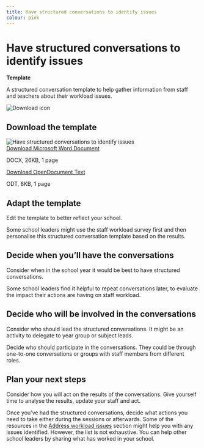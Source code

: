 ```yaml
---
title: Have structured conversations to identify issues
colour: pink
---
```


# Have structured conversations to identify issues

<strong class="govuk-tag">Template</strong>

A structured conversation template to help gather information from staff and
teachers about their workload issues.

<div class="govuk-grid-row dfe-width-container govuk-!-padding-bottom-6">
  <div class="govuk-grid-column-full">
    <div class="info-box">
      <div class="info-box__corner">
        <img src="/assets/images/download-icon.svg" alt="Download icon">
      </div>
      <h2 class="govuk-heading-m">
        Download the template
      </h2>
      <div class="govuk-grid-row info-box__download-content">
        <div class="govuk-grid-column-one-half">
          <img src="/assets/images/identify--have-structured-conversations-with-staff.jpg" alt="Have structured conversations to identify issues" class="dfe-file-preview-image">
        </div>
        <div class="govuk-grid-column-one-half">
          <a class="govuk-body" href="<%= @base_url %>/assets/files/Identify structured conversation template.docx">
            Download Microsoft Word Document
          </a>
          <p>
            DOCX, 26KB, 1 page
          </p>
          <a class="govuk-body" href="<%= @base_url %>/assets/files/Identify structured conversation template.odt">
            Download OpenDocument Text
          </a>
          <p>
            ODT, 8KB, 1 page
          </p>
        </div>
      </div>
    </div>
  </div>
</div>

## Adapt the template

Edit the template to better reflect your school.

Some school leaders might use the staff workload survey first and then
personalise this structured conversation template based on the results.

## Decide when you’ll have the conversations

Consider when in the school year it would be best to have structured
conversations.

Some school leaders find it helpful to repeat conversations later, to evaluate
the impact their actions are having on staff workload.

## Decide who will be involved in the conversations

Consider who should lead the structured conversations. It might be an activity
to delegate to year group or subject leads.

Decide who should participate in the conversations. They could be through
one-to-one conversations or groups with staff members from different roles.

## Plan your next steps

Consider how you will act on the results of the conversations. Give yourself
time to analyse the results, update your staff and act.

Once you’ve had the structured conversations, decide what actions you need to
take either during the sessions or afterwards. Some of the resources in the
[Address workload issues](/workload-reduction-toolkit/address-workload-issues/)
section might help you with any issues identified. However, the list is not
exhaustive. You can help other school leaders by sharing what has worked in your
school.
